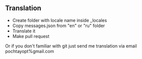 ## Translation

- Create folder with locale name inside _locales
- Copy messages.json from "en" or "ru" folder
- Translate it
- Make pull request

Or if you don't familiar with git just send me translation via email pochtayopt%gmail.com